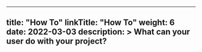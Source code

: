 
---
title: "How To"
linkTitle: "How To"
weight: 6
date: 2022-03-03
description: >
  What can your user do with your project?
---


